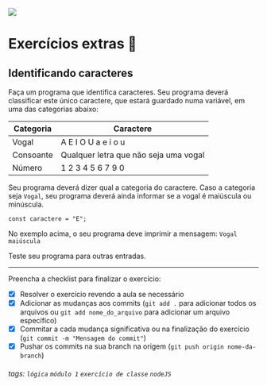 ![](https://i.imgur.com/xG74tOh.png)

# Exercícios extras 🌟

## Identificando caracteres

Faça um programa que identifica caracteres. Seu programa deverá classificar este único caractere, que estará guardado numa variável, em uma das categorias abaixo:

| Categoria | Caractere |
| --- | --- | 
| Vogal | A E I O U a e i o u|
| Consoante | Qualquer letra que não seja uma vogal |
| Número | 1 2 3 4 5 6 7 9 0 |

Seu programa deverá dizer qual a categoria do caractere. Caso a categoria seja `Vogal`, seu programa deverá ainda informar se a vogal é maiúscula ou minúscula.

```javascript=
const caractere = "E";
```

No exemplo acima, o seu programa deve imprimir a mensagem:
`Vogal maiúscula`

Teste seu programa para outras entradas.

---

Preencha a checklist para finalizar o exercício:

- [x] Resolver o exercício revendo a aula se necessário
- [x] Adicionar as mudanças aos commits (`git add .` para adicionar todos os arquivos ou `git add nome_do_arquivo` para adicionar um arquivo específico)
- [x] Commitar a cada mudança significativa ou na finalização do exercício (`git commit -m "Mensagem do commit"`)
- [x] Pushar os commits na sua branch na origem (`git push origin nome-da-branch`)

###### tags: `lógica` `módulo 1` `exercício de classe` `nodeJS`
